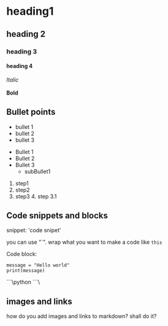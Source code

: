 # heading1

## heading 2
### heading 3
#### heading 4

*Italic*<br>
<br>
**Bold**

## Bullet points
- bullet 1
- bullet 2
- bullet 3

* Bullet 1
* Bullet 2
* Bullet 3
    * subBullet1
    
1. step1
2. step2
3. step3
    4. step 3.1

## Code  snippets and blocks

snippet:
'code snipet'

you can use "\`". wrap what you want to make a code like `this`

Code block:
```commandline
message = "Hello world"
print(message)
```

\```\python
\```\

## images and links

how do you add images and links to markdown?
 shall do it?